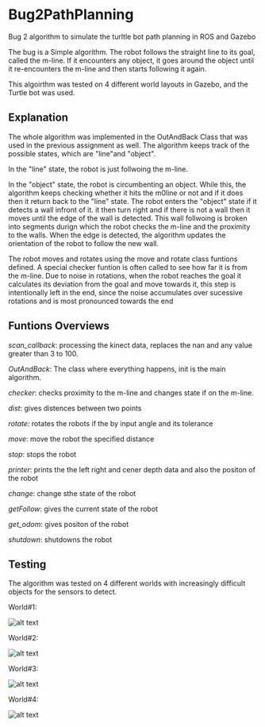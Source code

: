 # Bug2PathPlanning
Bug 2 algorithm to simulate the turltle bot path planning in ROS and Gazebo

The bug is a Simple algorithm. The robot follows the straight line to its goal, called the m-line. If it encounters any object, it goes around the object until it re-encounters the m-line and then starts following it again. 

This algoirthm was tested on 4 different world layouts in Gazebo, and the Turtle bot was used.

## Explanation

The whole algorithm was implemented in the OutAndBack Class that was used in the previous assignment as well. The algorithm keeps track of the possible states, which are "line"and "object". 

In the "line" state, the robot is just follwoing the m-line.

In the "object" state, the robot is circumbenting an object. While this, the algorithm keeps checking whether it hits the m0line or not and if it does
then it return back to the "line" state. The robot enters the "object" state if it detects a wall infront of it. it then turn right and if there is not a wall
then it moves until the edge of the wall is detected.
This wall follwoing is broken into segments durign which the robot checks the m-line and the proximity to the walls. When the edge is detected, the algorithm updates the orientation of the robot to follow the new wall. 

The robot moves and rotates using the move and rotate class funtions defined. A special checker funtion is often called to see how far it is from the m-line.
Due to noise in rotations, when the robot reaches the goal it calculates its deviation from the goal and move towards it, this step is intentionally left in the end, since the noise accumulates over sucessive rotations and is most pronounced towards the end

## Funtions Overviews

*scan_callback*: processing the kinect data, replaces the nan and any value greater than 3 to 100.

*OutAndBack*: The class where everything happens, init is the main algorithm.

*checker*: checks proximity to the m-line and changes state if on the m-line.

*dist*: gives distences between two points

*rotate*: rotates the robots if the by input angle and its tolerance

*move*: move the robot the specified distance

*stop*: stops the robot

*printer*: prints the the left right and cener depth data and also the positon of the robot

*change*: change sthe state of the robot

*getFollow*: gives the current state of the robot

*get_odom*: gives positon of the robot

*shutdown*: shutdowns the robot

## Testing

The algorithm was tested on 4 different worlds with increasingly difficult objects for the sensors to detect.

World#1:

![alt text][w1]

World#2:

![alt text][w2]

World#3:

![alt text][w3]

World#4:

![alt text][w3]

[w1]:https://github.com/s-abdullah/Bug2PathPlanning/blob/master/gifs/w1.gif 
[w2]:https://github.com/s-abdullah/Bug2PathPlanning/blob/master/gifs/w2.gif 
[w3]:https://github.com/s-abdullah/Bug2PathPlanning/blob/master/gifs/w3.gif 
[w4]:https://github.com/s-abdullah/Bug2PathPlanning/blob/master/gifs/w4.gif 